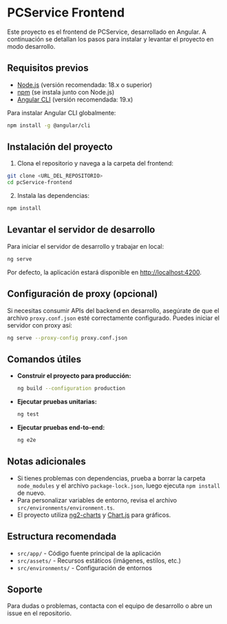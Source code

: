 # PCService Frontend

Este proyecto es el frontend de PCService, desarrollado en Angular. A continuación se detallan los pasos para instalar y levantar el proyecto en modo desarrollo.

## Requisitos previos

- [Node.js](https://nodejs.org/) (versión recomendada: 18.x o superior)
- [npm](https://www.npmjs.com/) (se instala junto con Node.js)
- [Angular CLI](https://angular.io/cli) (versión recomendada: 19.x)

Para instalar Angular CLI globalmente:

```bash
npm install -g @angular/cli
```

## Instalación del proyecto

1. Clona el repositorio y navega a la carpeta del frontend:

```bash
git clone <URL_DEL_REPOSITORIO>
cd pcService-frontend
```

2. Instala las dependencias:

```bash
npm install
```

## Levantar el servidor de desarrollo

Para iniciar el servidor de desarrollo y trabajar en local:

```bash
ng serve
```

Por defecto, la aplicación estará disponible en [http://localhost:4200](http://localhost:4200).

## Configuración de proxy (opcional)

Si necesitas consumir APIs del backend en desarrollo, asegúrate de que el archivo `proxy.conf.json` esté correctamente configurado. Puedes iniciar el servidor con proxy así:

```bash
ng serve --proxy-config proxy.conf.json
```

## Comandos útiles

- **Construir el proyecto para producción:**
  ```bash
  ng build --configuration production
  ```
- **Ejecutar pruebas unitarias:**
  ```bash
  ng test
  ```
- **Ejecutar pruebas end-to-end:**
  ```bash
  ng e2e
  ```

## Notas adicionales

- Si tienes problemas con dependencias, prueba a borrar la carpeta `node_modules` y el archivo `package-lock.json`, luego ejecuta `npm install` de nuevo.
- Para personalizar variables de entorno, revisa el archivo `src/environments/environment.ts`.
- El proyecto utiliza [ng2-charts](https://valor-software.com/ng2-charts/) y [Chart.js](https://www.chartjs.org/) para gráficos.

## Estructura recomendada

- `src/app/` - Código fuente principal de la aplicación
- `src/assets/` - Recursos estáticos (imágenes, estilos, etc.)
- `src/environments/` - Configuración de entornos

## Soporte

Para dudas o problemas, contacta con el equipo de desarrollo o abre un issue en el repositorio.
